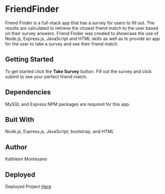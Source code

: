 # FriendFinder

Friend Finder is a full-stack app that has a survey for users to fill out. The results are calculated to retrieve the closest friend match to the user based on their survey answers. Friend Finder was created to showcase the use of Node.js, Express.js, JavaScript and HTML skills as well as to provide an app for the user to take a survey and see their friend match.

## Getting Started

To get started click the **Take Survey** button. Fill out the survey and click submit to see your perfect friend match. 

## Dependencies

MySQL and Express NPM packages are required for this app.

## Buit With

Node.js, Express.js, JavaScript, bootstrap, and HTML

## Author

Kathleen Montesano

## Deployed

Deployed Project [Here](https://cryptic-gorge-37998.herokuapp.com/)
